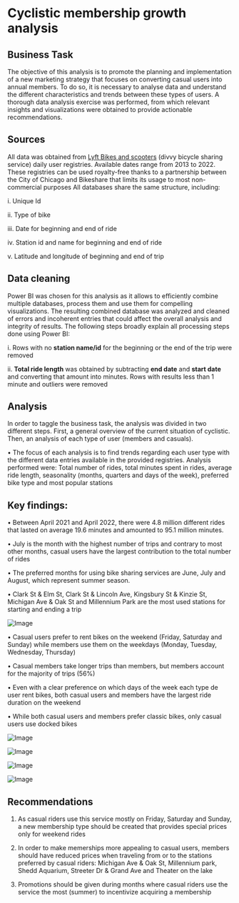 
# **Cyclistic membership growth analysis**

## **Business Task**

The objective of this analysis is to promote the planning and implementation of a new marketing strategy that focuses on converting casual users into annual members. To do so, it is necessary to analyse data and understand the different characteristics and trends between these types of users. A thorough data analysis exercise was performed, from which relevant insights and visualizations were obtained to provide actionable recommendations.

## **Sources**
All data was obtained from [Lyft Bikes and scooters](https://divvy-tripdata.s3.amazonaws.com/index.html) (divvy bicycle sharing service) daily user registries. Available dates range from 2013 to 2022. These registries can be used royalty-free thanks to a partnership between the City of Chicago and Bikeshare that limits its usage to most non-commercial purposes
All databases share the same structure, including: 

i.	Unique Id

ii.	Type of bike

iii.	Date for beginning and end of ride

iv.	Station id and name for beginning and end of ride

v.	Latitude and longitude of beginning and end of trip


## **Data cleaning**
Power BI was chosen for this analysis as it allows to efficiently combine multiple databases, process them and use them for compelling visualizations. 
The resulting combined database was analyzed and cleaned of errors and incoherent entries that could affect the overall analysis and integrity of results. The following steps broadly explain all processing steps done using Power BI:

i.	Rows with no **station name/id** for the beginning or the end of the trip were removed

ii.	**Total ride length** was obtained by subtracting **end date** and **start date** and converting that amount into minutes. Rows with results less than 1 minute and outliers were removed

## **Analysis**
In order to taggle the business task, the analysis was divided in two different steps. First, a general overview of the current situation of cyclistic. Then, an analysis of each type of user (members and casuals).

•	  The focus of each analysis is to find trends regarding each user type with the different data entries available in the provided registries. Analysis performed were: Total number of rides, total minutes spent in rides, average ride length, seasonality (months, quarters and days of the week), preferred bike type and most popular stations 

## **Key findings:**

•	Between April 2021 and April 2022, there were 4.8 million different rides that lasted on average 19.6 minutes and amounted to 95.1 million minutes. 

•	July is the month with the highest number of trips and contrary to most other months, casual users have the largest contribution to the total number of rides

•	The preferred months for using bike sharing services are June, July and August, which represent summer season. 

•	Clark St & Elm St, Clark St & Lincoln Ave, Kingsbury St & Kinzie St, Michigan Ave & Oak St and Millennium Park are the most used stations for starting and ending a trip


![Image](https://user-images.githubusercontent.com/110510456/182511237-90a54bae-dc2c-4475-885d-0c7929f59fc5.png)

•	Casual users prefer to rent bikes on the weekend (Friday, Saturday and Sunday) while members use them on the weekdays (Monday, Tuesday, Wednesday, Thursday)

•	Casual members take longer trips than members, but members account for the majority of trips (56%)

•	Even with a clear preference on which days of the week each type de user rent bikes, both casual users and members have the largest ride duration on the weekend

•	While both casual users and members prefer classic bikes, only casual users use docked bikes



![Image](https://user-images.githubusercontent.com/110510456/182511314-2c628d57-1312-4611-8a47-fac3f202fdd2.png)



![Image](https://user-images.githubusercontent.com/110510456/182511340-709db936-69e5-4df7-9890-f6294c5d3ba9.png)



![Image](https://user-images.githubusercontent.com/110510456/182511357-9a8df754-0e02-41da-9271-170ce0b60ab6.png)



![Image](https://user-images.githubusercontent.com/110510456/182511368-c852393a-0919-4e8d-a5f3-39695fa5516f.png)









## **Recommendations**

1. As casual riders use this service mostly on Friday, Saturday and Sunday, a new membership type should be created that provides special prices only for weekend rides

2. In order to make memerships more appealing to casual users, members should have reduced prices when traveling from or to the stations preferred by casual riders: Michigan Ave & Oak St, Millennium park, Shedd Aquarium, Streeter Dr & Grand Ave and Theater on the lake

3. Promotions should be given during months where casual riders use the service the most (summer) to incentivize acquiring a membership
